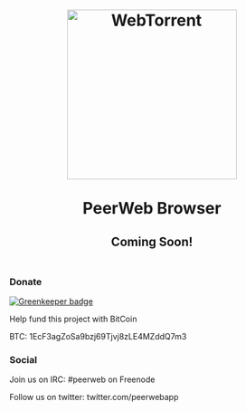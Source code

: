 <h1 align='center'>
  <img src='./docs/imgs/logo.png' alt='WebTorrent' width='300px'>
  <br>
  <br>
  PeerWeb Browser
</h1>
<h2 align='center'>Coming Soon!<br><br></h2>

### Donate

[![Greenkeeper badge](https://badges.greenkeeper.io/retrohacker/peerweb-testing.svg)](https://greenkeeper.io/)

Help fund this project with BitCoin

BTC: 1EcF3agZoSa9bzj69Tjvj8zLE4MZddQ7m3

### Social

Join us on IRC: #peerweb on Freenode

Follow us on twitter: twitter.com/peerwebapp
